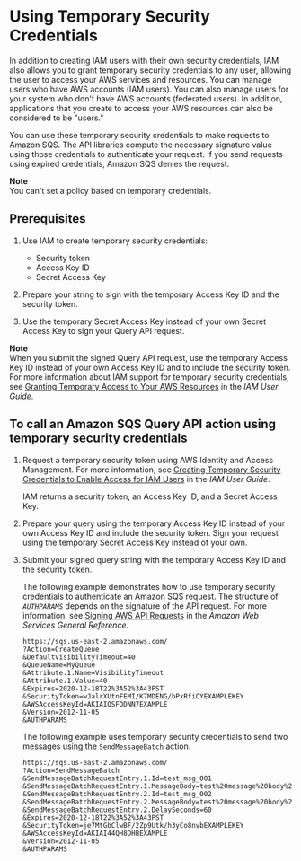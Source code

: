 # Using Temporary Security Credentials<a name="sqs-using-temporary-security-credentials"></a>

In addition to creating IAM users with their own security credentials, IAM also allows you to grant temporary security credentials to any user, allowing the user to access your AWS services and resources\. You can manage users who have AWS accounts \(IAM users\)\. You can also manage users for your system who don't have AWS accounts \(federated users\)\. In addition, applications that you create to access your AWS resources can also be considered to be "users\."

You can use these temporary security credentials to make requests to Amazon SQS\. The API libraries compute the necessary signature value using those credentials to authenticate your request\. If you send requests using expired credentials, Amazon SQS denies the request\.

**Note**  
You can't set a policy based on temporary credentials\.

## Prerequisites<a name="temporary-security-credentials-prerequisites"></a>

1. Use IAM to create temporary security credentials:
   + Security token
   + Access Key ID
   + Secret Access Key

1. Prepare your string to sign with the temporary Access Key ID and the security token\.

1. Use the temporary Secret Access Key instead of your own Secret Access Key to sign your Query API request\.

**Note**  
When you submit the signed Query API request, use the temporary Access Key ID instead of your own Access Key ID and to include the security token\. For more information about IAM support for temporary security credentials, see [Granting Temporary Access to Your AWS Resources](http://docs.aws.amazon.com/IAM/latest/UserGuide/TokenBasedAuth.html) in the *IAM User Guide*\. 

## To call an Amazon SQS Query API action using temporary security credentials<a name="temporary-security-credentials-query-api"></a>

1. Request a temporary security token using AWS Identity and Access Management\. For more information, see [Creating Temporary Security Credentials to Enable Access for IAM Users](http://docs.aws.amazon.com/IAM/latest/UserGuide/CreatingSessionTokens.html) in the *IAM User Guide*\.

   IAM returns a security token, an Access Key ID, and a Secret Access Key\.

1. Prepare your query using the temporary Access Key ID instead of your own Access Key ID and include the security token\. Sign your request using the temporary Secret Access Key instead of your own\.

1. Submit your signed query string with the temporary Access Key ID and the security token\.

   The following example demonstrates how to use temporary security credentials to authenticate an Amazon SQS request\. The structure of *`AUTHPARAMS`* depends on the signature of the API request\. For more information, see [Signing AWS API Requests](http://docs.aws.amazon.com/general/latest/gr/signing_aws_api_requests.html) in the *Amazon Web Services General Reference*\.

   ```
   https://sqs.us-east-2.amazonaws.com/
   ?Action=CreateQueue
   &DefaultVisibilityTimeout=40
   &QueueName=MyQueue
   &Attribute.1.Name=VisibilityTimeout
   &Attribute.1.Value=40
   &Expires=2020-12-18T22%3A52%3A43PST
   &SecurityToken=wJalrXUtnFEMI/K7MDENG/bPxRfiCYEXAMPLEKEY
   &AWSAccessKeyId=AKIAIOSFODNN7EXAMPLE
   &Version=2012-11-05
   &AUTHPARAMS
   ```

   The following example uses temporary security credentials to send two messages using the `SendMessageBatch` action\.

   ```
   https://sqs.us-east-2.amazonaws.com/
   ?Action=SendMessageBatch
   &SendMessageBatchRequestEntry.1.Id=test_msg_001
   &SendMessageBatchRequestEntry.1.MessageBody=test%20message%20body%201
   &SendMessageBatchRequestEntry.2.Id=test_msg_002
   &SendMessageBatchRequestEntry.2.MessageBody=test%20message%20body%202
   &SendMessageBatchRequestEntry.2.DelaySeconds=60
   &Expires=2020-12-18T22%3A52%3A43PST
   &SecurityToken=je7MtGbClwBF/2Zp9Utk/h3yCo8nvbEXAMPLEKEY
   &AWSAccessKeyId=AKIAI44QH8DHBEXAMPLE
   &Version=2012-11-05
   &AUTHPARAMS
   ```